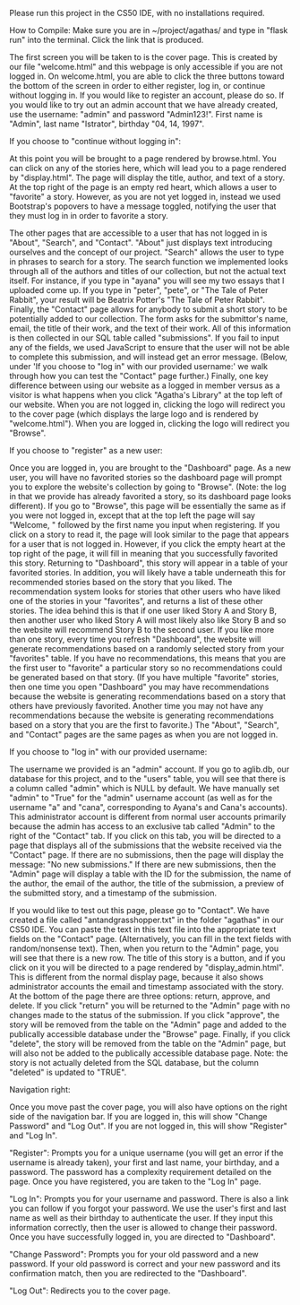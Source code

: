 Please run this project in the CS50 IDE, with no installations required.

How to Compile:
Make sure you are in ~/project/agathas/ and type in "flask run" into the terminal. Click the link that is produced.

The first screen you will be taken to is the cover page. This is created by our file "welcome.html" and this webpage is only accessible if you are not logged in.
On welcome.html, you are able to click the three buttons toward the bottom of the screen in order to either register, log in, or continue without logging in.
If you would like to register an account, please do so. If you would like to try out an admin account that we have already created, use the username: "admin" and
password "Admin123!". First name is "Admin", last name "Istrator", birthday "04, 14, 1997".



If you choose to "continue without logging in":

At this point you will be brought to a page rendered by browse.html. You can click on any of the stories here, which will lead you to a page rendered by
"display.html". The page will display the title, author, and text of a story. At the top right of the page is an empty red heart, which allows a user to
"favorite" a story. However, as you are not yet logged in, instead we used Bootstrap's popovers to have a message toggled, notifying the user that they must log
in in order to favorite a story.

The other pages that are accessible to a user that has not logged in is "About", "Search", and "Contact". "About" just displays text introducing ourselves and
the concept of our project. "Search" allows the user to type in phrases to search for a story. The search function we implemented looks through all of the authors
and titles of our collection, but not the actual text itself. For instance, if you type in "ayana" you will see my two essays that I uploaded come up. If you
type in "peter", "pete", or "The Tale of Peter Rabbit", your result will be Beatrix Potter's "The Tale of Peter Rabbit". Finally, the "Contact" page allows for
anybody to submit a short story to be potentially added to our collection. The form asks for the submittor's name, email, the title of their work, and the text
of their work. All of this information is then collected in our SQL table called "submissions". If you fail to input any of the fields, we used JavaScript to
ensure that the user will not be able to complete this submission, and will instead get an error message. (Below, under 'If you choose to "log in" with our
provided username:' we walk through how you can test the "Contact" page further.)
Finally, one key difference between using our website as a logged in member versus as a visitor is what happens when you click "Agatha's Library" at the top left
of our website. When you are not logged in, clicking the logo will redirect you to the cover page (which displays the large logo and is rendered by
"welcome.html"). When you are logged in, clicking the logo will redirect you "Browse".



If you choose to "register" as a new user:

Once you are logged in, you are brought to the "Dashboard" page. As a new user, you will have no favorited stories so the dashboard page will prompt you to
explore the website's collection by going to "Browse". (Note: the log in that we provide has already favorited a story, so its dashboard page looks different).
If you go to "Browse", this page will be essentially the same as if you were not logged in, except that at the top left the page will say "Welcome, " followed
by the first name you input when registering. If you click on a story to read it, the page will look similar to the page that appears for a user that is not
logged in. However, if you click the empty heart at the top right of the page, it will fill in meaning that you successfully favorited this story. Returning to
"Dashboard", this story will appear in a table of your favorited stories. In addition, you will likely have a table underneath this for recommended stories
based on the story that you liked. The recommendation system looks for stories that other users who have liked one of the stories in your "favorites", and
returns a list of these other stories. The idea behind this is that if one user liked Story A and Story B, then another user who liked Story A will most likely
also like Story B and so the website will recommend Story B to the second user. If you like more than one story, every time you refresh "Dashboard", the
website will generate recommendations based on a randomly selected story from your "favorites" table. If you have no recommendations, this means that you are the
first user to "favorite" a particular story so no recommendations could be generated based on that story. (If you have multiple "favorite" stories, then one
time you open "Dashboard" you may have recommendations because the website is generating recommendations based on a story that others have previously favorited.
Another time you may not have any recommendations because the website is generating recommendations based on a story that you are the first to favorite.)
The "About", "Search", and "Contact" pages are the same pages as when you are not logged in.



If you choose to "log in" with our provided username:

The username we provided is an "admin" account. If you go to aglib.db, our database for this project, and to the "users" table, you will see that there is a
column called "admin" which is NULL by default. We have manually set "admin" to "True" for the "admin" username account (as well as for the username "a" and
"cana", corresponding to Ayana's and Cana's accounts). This administrator account is different from normal user accounts primarily because the admin has access
to an exclusive tab called "Admin" to the right of the "Contact" tab. If you click on this tab, you will be directed to a page that displays all of the
submissions that the website received via the "Contact" page. If there are no submissions, then the page will display the message: "No new submissions." If
there are new submissions, then the "Admin" page will display a table with the ID for the submission, the name of the author, the email of the author,
the title of the submission, a preview of the submitted story, and a timestamp of the submission.

If you would like to test out this page, please go to "Contact". We have created a file called "antandgrasshopper.txt" in the folder "agathas" in our CS50 IDE.
You can paste the text in this text file into the appropriate text fields on the "Contact" page. (Alternatively, you can fill in the text fields with
random/nonsense text). Then, when you return to the "Admin" page, you will see that there is a new row. The title of this story is a button, and if you click
on it you will be directed to a page rendered by "display_admin.html". This is different from the normal display page, because it also shows administrator
accounts the email and timestamp associated with the story. At the bottom of the page there are three options: return, approve, and delete. If you click "return"
you will be returned to the "Admin" page with no changes made to the status of the submission. If you click "approve", the story will be removed from the table
on the "Admin" page and added to the publically accessible database under the "Browse" page. Finally, if you click "delete", the story will be removed from the
table on the "Admin" page, but will also not be added to the publically accessible database page. Note: the story is not actually deleted from the SQL database,
but the column "deleted" is updated to "TRUE".



Navigation right:

Once you move past the cover page, you will also have options on the right side of the navigation bar. If you are logged in, this will show "Change Password"
and "Log Out". If you are not logged in, this will show "Register" and "Log In".

"Register":
Prompts you for a unique username (you will get an error if the username is already taken), your first and last name, your birthday, and a password. The password
has a complexity requirement detailed on the page. Once you have registered, you are taken to the "Log In" page.

"Log In":
Prompts you for your username and password. There is also a link you can follow if you forgot your password. We use the user's first and last name as well as
their birthday to authenticate the user. If they input this information correctly, then the user is allowed to change their password. Once you have successfully
logged in, you are directed to "Dashboard".

"Change Password":
Prompts you for your old password and a new password. If your old password is correct and your new password and its confirmation match, then you are redirected
to the "Dashboard".

"Log Out":
Redirects you to the cover page.